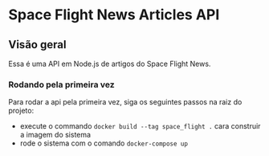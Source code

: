 # Space Flight News Articles API

## Visão geral
Essa é uma API em Node.js de artigos do Space Flight News.

### Rodando pela primeira vez
Para rodar a api pela primeira vez, siga os seguintes passos na raiz do projeto:
* execute o commando `docker build --tag space_flight .` cara construir a imagem do sistema
* rode o sistema com o comando `docker-compose up`